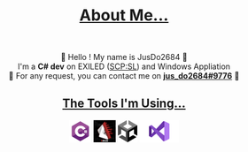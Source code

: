 

<h1 align="center"><u>About Me...</u></h1>
<br>

<p align="center">
  👋 Hello ! My name is JusDo2684 👋
  <br>
  I'm a <b>C# dev</b> on EXILED (<a href="https://scpslgame.com/">SCP:SL</a>) and Windows Appliation
  <br>
  📧 For any request, you can contact me on <a href="https://discord.com/users/712290829057916980/"><b>jus_do2684#9776</b></a> 📧
</p>

<h2 align="center"><u>The Tools I'm Using...</u></h2>

<p align="center">
  <code><img title="CSharp" height="40" src="ReadMeImages/CSharp.jpg"></code>
  <code><img title="Exiled" height="40" src="ReadMeImages/Exiled.jpg"></code>
  <code><img title="Unity" height="40" src="ReadMeImages/Unity.png"></code>
  <code><img title="VisualStudio" height="40" src="ReadMeImages/VisualStudio.png"></code>
</p>

<!---
jusdo2684/jusdo2684 is a ✨ special ✨ repository because its `README.md` (this file) appears on your GitHub profile.
You can click the Preview link to take a look at your changes.
--->
